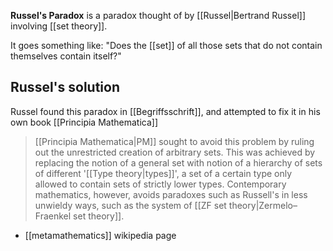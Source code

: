 **Russel's Paradox** is a paradox thought of by [[Russel|Bertrand Russel]] involving [[set theory]].

It goes something like: "Does the [[set]] of all those sets that do not contain themselves contain itself?"

## Russel's solution

Russel found this paradox in [[Begriffsschrift]], and attempted to fix it in his own book [[Principia Mathematica]]

>[[Principia Mathematica|PM]] sought to avoid this problem by ruling out the unrestricted creation of arbitrary sets. This was achieved by replacing the notion of a general set with notion of a hierarchy of sets of different '[[Type theory|types]]', a set of a certain type only allowed to contain sets of strictly lower types. Contemporary mathematics, however, avoids paradoxes such as Russell's in less unwieldy ways, such as the system of [[ZF set theory|Zermelo–Fraenkel set theory]].
- [[metamathematics]] wikipedia page